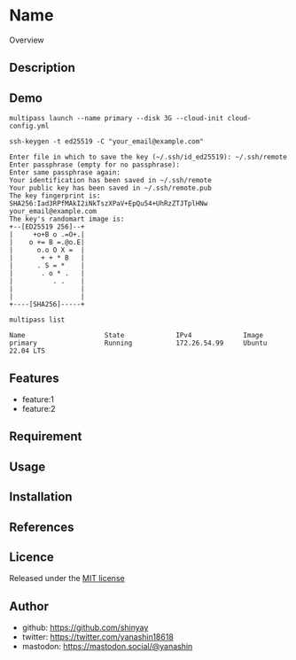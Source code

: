 # Name

Overview

## Description

## Demo

```shell
multipass launch --name primary --disk 3G --cloud-init cloud-config.yml
```

```shell
ssh-keygen -t ed25519 -C "your_email@example.com"
```

```shell
Enter file in which to save the key (~/.ssh/id_ed25519): ~/.ssh/remote
Enter passphrase (empty for no passphrase):
Enter same passphrase again:
Your identification has been saved in ~/.ssh/remote
Your public key has been saved in ~/.ssh/remote.pub
The key fingerprint is:
SHA256:Iad3RPfMAkI2iNkTszXPaV+EpQu54+UhRzZTJTplHNw your_email@example.com
The key's randomart image is:
+--[ED25519 256]--+
|     +o+B o .=O+.|
|    o += B =.@o.E|
|      o.o O X =  |
|       + + * B   |
|      . S = *    |
|       . o * .   |
|          . .    |
|                 |
|                 |
+----[SHA256]-----+
```

```shell
multipass list
```

```shell
Name                    State             IPv4             Image
primary                 Running           172.26.54.99     Ubuntu 22.04 LTS
```

## Features

- feature:1
- feature:2

## Requirement

## Usage

## Installation

## References

## Licence

Released under the [MIT license](https://gist.githubusercontent.com/shinyay/56e54ee4c0e22db8211e05e70a63247e/raw/34c6fdd50d54aa8e23560c296424aeb61599aa71/LICENSE)

## Author

- github: <https://github.com/shinyay>
- twitter: <https://twitter.com/yanashin18618>
- mastodon: <https://mastodon.social/@yanashin>
